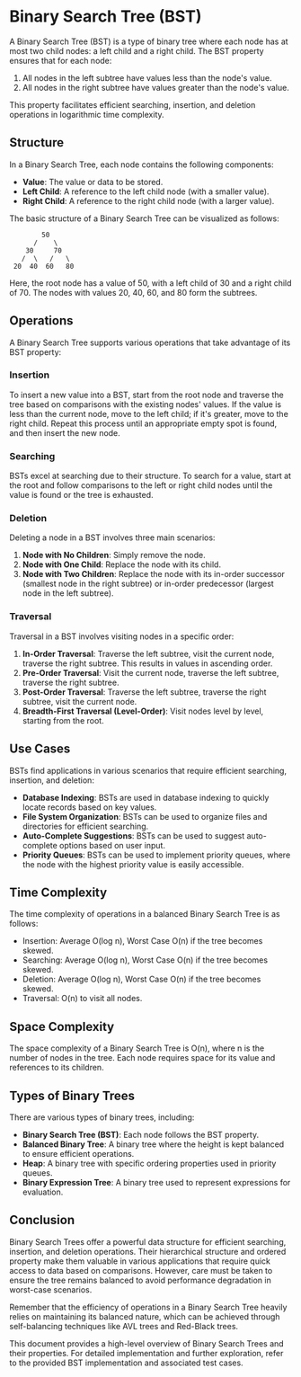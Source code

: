 # Binary Search Tree (BST)

A Binary Search Tree (BST) is a type of binary tree where each node has at most two child nodes: a left child and a right child. The BST property ensures that for each node:

1. All nodes in the left subtree have values less than the node's value.
2. All nodes in the right subtree have values greater than the node's value.

This property facilitates efficient searching, insertion, and deletion operations in logarithmic time complexity.

## Structure

In a Binary Search Tree, each node contains the following components:

- **Value**: The value or data to be stored.
- **Left Child**: A reference to the left child node (with a smaller value).
- **Right Child**: A reference to the right child node (with a larger value).

The basic structure of a Binary Search Tree can be visualized as follows:

            50
          /    \
        30     70
       /  \   /   \
     20  40  60   80

Here, the root node has a value of 50, with a left child of 30 and a right child of 70. The nodes with values 20, 40, 60, and 80 form the subtrees.

## Operations

A Binary Search Tree supports various operations that take advantage of its BST property:

### Insertion

To insert a new value into a BST, start from the root node and traverse the tree based on comparisons with the existing nodes' values. If the value is less than the current node, move to the left child; if it's greater, move to the right child. Repeat this process until an appropriate empty spot is found, and then insert the new node.

### Searching

BSTs excel at searching due to their structure. To search for a value, start at the root and follow comparisons to the left or right child nodes until the value is found or the tree is exhausted.

### Deletion

Deleting a node in a BST involves three main scenarios:

1. **Node with No Children**: Simply remove the node.
2. **Node with One Child**: Replace the node with its child.
3. **Node with Two Children**: Replace the node with its in-order successor (smallest node in the right subtree) or in-order predecessor (largest node in the left subtree).

### Traversal

Traversal in a BST involves visiting nodes in a specific order:

1. **In-Order Traversal**: Traverse the left subtree, visit the current node, traverse the right subtree. This results in values in ascending order.
2. **Pre-Order Traversal**: Visit the current node, traverse the left subtree, traverse the right subtree.
3. **Post-Order Traversal**: Traverse the left subtree, traverse the right subtree, visit the current node.
4. **Breadth-First Traversal (Level-Order)**: Visit nodes level by level, starting from the root.

## Use Cases

BSTs find applications in various scenarios that require efficient searching, insertion, and deletion:

- **Database Indexing**: BSTs are used in database indexing to quickly locate records based on key values.
- **File System Organization**: BSTs can be used to organize files and directories for efficient searching.
- **Auto-Complete Suggestions**: BSTs can be used to suggest auto-complete options based on user input.
- **Priority Queues**: BSTs can be used to implement priority queues, where the node with the highest priority value is easily accessible.

## Time Complexity

The time complexity of operations in a balanced Binary Search Tree is as follows:

- Insertion: Average O(log n), Worst Case O(n) if the tree becomes skewed.
- Searching: Average O(log n), Worst Case O(n) if the tree becomes skewed.
- Deletion: Average O(log n), Worst Case O(n) if the tree becomes skewed.
- Traversal: O(n) to visit all nodes.

## Space Complexity

The space complexity of a Binary Search Tree is O(n), where n is the number of nodes in the tree. Each node requires space for its value and references to its children.

## Types of Binary Trees

There are various types of binary trees, including:

- **Binary Search Tree (BST)**: Each node follows the BST property.
- **Balanced Binary Tree**: A binary tree where the height is kept balanced to ensure efficient operations.
- **Heap**: A binary tree with specific ordering properties used in priority queues.
- **Binary Expression Tree**: A binary tree used to represent expressions for evaluation.

## Conclusion

Binary Search Trees offer a powerful data structure for efficient searching, insertion, and deletion operations. Their hierarchical structure and ordered property make them valuable in various applications that require quick access to data based on comparisons. However, care must be taken to ensure the tree remains balanced to avoid performance degradation in worst-case scenarios.

Remember that the efficiency of operations in a Binary Search Tree heavily relies on maintaining its balanced nature, which can be achieved through self-balancing techniques like AVL trees and Red-Black trees.

This document provides a high-level overview of Binary Search Trees and their properties. For detailed implementation and further exploration, refer to the provided BST implementation and associated test cases.
